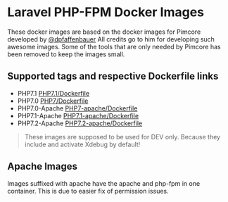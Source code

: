 # Laravel PHP-FPM Docker Images

These docker images are based on the docker images for Pimcore 
developed by [@dpfaffenbauer](https://github.com/dpfaffenbauer)
All credits go to him for developing such awesome images.
Some of the tools that are only needed by Pimcore has been removed to keep the images small. 


## Supported tags and respective Dockerfile links
 - PHP7.1 [PHP7.1/Dockerfile](PHP7.1/Dockerfile)
 - PHP7.0 [PHP7/Dockerfile](PHP7/Dockerfile)
 - PHP7.0-Apache [PHP7-apache/Dockerfile](PHP7-apache/Dockerfile)
 - PHP7.1-Apache [PHP7.1-apache/Dockerfile](PHP7.1-apache/Dockerfile)
 - PHP7.2-Apache [PHP7.2-apache/Dockerfile](PHP7.2-apache/Dockerfile)

> These images are supposed to be used for DEV only. Because they include and activate Xdebug by default!

## Apache Images
Images suffixed with apache have the apache and php-fpm in one container. This is due to easier fix of permission issues.